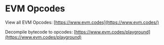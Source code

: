 # EVM Opcodes

View all EVM Opcodes: [https://www.evm.codes](https://www.evm.codes/)

Decompile bytecode to opcodes: [https://www.evm.codes/playground](https://www.evm.codes/playground)
